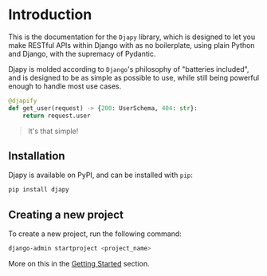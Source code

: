 # Introduction

This is the documentation for the `Djapy` library, which is designed to let you make RESTful APIs
within Django with as no boilerplate, using plain Python and Django, with the supremacy of Pydantic.

Djapy is molded according to `Django`'s philosophy of "batteries included", and is designed to
be as simple as possible to use, while still being powerful enough to handle most use cases.

```python
@djapify
def get_user(request) -> {200: UserSchema, 404: str}:
    return request.user
```

> It's that simple!

## Installation

Djapy is available on PyPI, and can be installed with `pip`:

```bash
pip install djapy
```

## Creating a new project

To create a new project, run the following command:

```bash
django-admin startproject <project_name>
```

More on this in the [Getting Started](getting-started.md) section.
